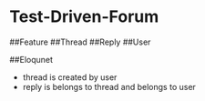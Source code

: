 # Test-Driven-Forum

##Feature
##Thread
##Reply 
##User 

##Eloqunet 
* thread is created by user 
* reply is belongs to thread  and belongs to user 

